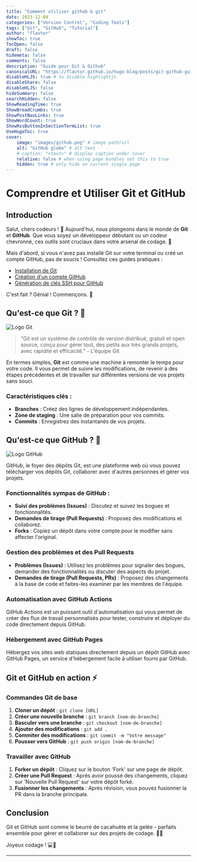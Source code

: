 ```yaml
---
title: "Comment utiliser github & git"
date: 2023-12-04
categories: ["Version Control", "Coding Tools"]
tags: ["Git", "GitHub", "Tutorial"]
author: "flavtor"
showToc: true
TocOpen: false
draft: false
hidemeta: false
comments: false
description: "Guide pour Git & Github"
canonicalURL: "https://flavtor.github.io/hugo-blog/posts/git-github-guide"
disableHLJS: true # to disable highlightjs
disableShare: false
disableHLJS: false
hideSummary: false
searchHidden: false
ShowReadingTime: true
ShowBreadCrumbs: true
ShowPostNavLinks: true
ShowWordCount: true
ShowRssButtonInSectionTermList: true
UseHugoToc: true
cover:
    image: "images/github.png" # image path/url
    alt: "GitHub globe" # alt text
    # caption: "<text>" # display caption under cover
    relative: false # when using page bundles set this to true
    hidden: true # only hide on current single page
---
```


# Comprendre et Utiliser Git et GitHub

## Introduction

Salut, chers codeurs ! 👋 Aujourd'hui, nous plongeons dans le monde de **Git** et **GitHub**. Que vous soyez un développeur débutant ou un codeur chevronné, ces outils sont cruciaux dans votre arsenal de codage. 🚀

Mais d'abord, si vous n'avez pas installé Git sur votre terminal ou créé un compte GitHub, pas de soucis ! Consultez ces guides pratiques :

- [Installation de Git](https://git-scm.com/book/en/v2/Getting-Started-Installing-Git)
- [Création d'un compte GitHub](https://github.com/join)
- [Génération de clés SSH pour GitHub](https://docs.github.com/en/authentication/connecting-to-github-with-ssh)

C'est fait ? Génial ! Commençons. 🌟

## Qu'est-ce que Git ? 🤔

![Logo Git](https://git-scm.com/images/logos/1color-orange-lightbg@2x.png)

> "Git est un système de contrôle de version distribué, gratuit et open source, conçu pour gérer tout, des petits aux très grands projets, avec rapidité et efficacité." - L'équipe Git

En termes simples, **Git** est comme une machine à remonter le temps pour votre code. Il vous permet de suivre les modifications, de revenir à des étapes précédentes et de travailler sur différentes versions de vos projets sans souci.

### Caractéristiques clés :

- **Branches** : Créez des lignes de développement indépendantes.
- **Zone de staging** : Une salle de préparation pour vos commits.
- **Commits** : Enregistrez des instantanés de vos projets.

## Qu'est-ce que GitHub ? 🐙

![Logo GitHub](https://github.githubassets.com/assets/GitHub-Mark-ea2971cee799.png)

GitHub, le foyer des dépôts Git, est une plateforme web où vous pouvez télécharger vos dépôts Git, collaborer avec d'autres personnes et gérer vos projets.

### Fonctionnalités sympas de GitHub :

- **Suivi des problèmes (Issues)** : Discutez et suivez les bogues et fonctionnalités.
- **Demandes de tirage (Pull Requests)** : Proposez des modifications et collaborez.
- **Forks** : Copiez un dépôt dans votre compte pour le modifier sans affecter l'original.

### Gestion des problèmes et des Pull Requests

- **Problèmes (Issues)** : Utilisez les problèmes pour signaler des bogues, demander des fonctionnalités ou discuter des aspects du projet.
- **Demandes de tirage (Pull Requests, PRs)** : Proposez des changements à la base de code et faites-les examiner par les membres de l'équipe.

### Automatisation avec GitHub Actions

GitHub Actions est un puissant outil d'automatisation qui vous permet de créer des flux de travail personnalisés pour tester, construire et déployer du code directement depuis GitHub.

### Hébergement avec GitHub Pages

Hébergez vos sites web statiques directement depuis un dépôt GitHub avec GitHub Pages, un service d'hébergement facile à utiliser fourni par GitHub.

## Git et GitHub en action ⚡

### Commandes Git de base

1. **Cloner un dépôt** : `git clone [URL]`
2. **Créer une nouvelle branche** : `git branch [nom-de-branche]`
3. **Basculer vers une branche** : `git checkout [nom-de-branche]`
4. **Ajouter des modifications** : `git add .`
5. **Commiter des modifications** : `git commit -m "Votre message"`
6. **Pousser vers GitHub** : `git push origin [nom-de-branche]`

### Travailler avec GitHub

1. **Forker un dépôt** : Cliquez sur le bouton 'Fork' sur une page de dépôt.
2. **Créer une Pull Request** : Après avoir poussé des changements, cliquez sur 'Nouvelle Pull Request' sur votre dépôt forké.
3. **Fusionner les changements** : Après révision, vous pouvez fusionner la PR dans la branche principale.

## Conclusion

Git et GitHub sont comme le beurre de cacahuète et la gelée - parfaits ensemble pour gérer et collaborer sur des projets de codage. 🥜🍇

Joyeux codage ! 💻🎉

---